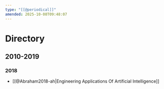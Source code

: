 ```yaml
---
type: "[[@periodical]]"
amended: 2025-10-08T09:48:07
---
```


# Directory
## 2010-2019
### 2018
- [[@Abraham2018-ah|Engineering Applications Of Artificial Intelligence]]
